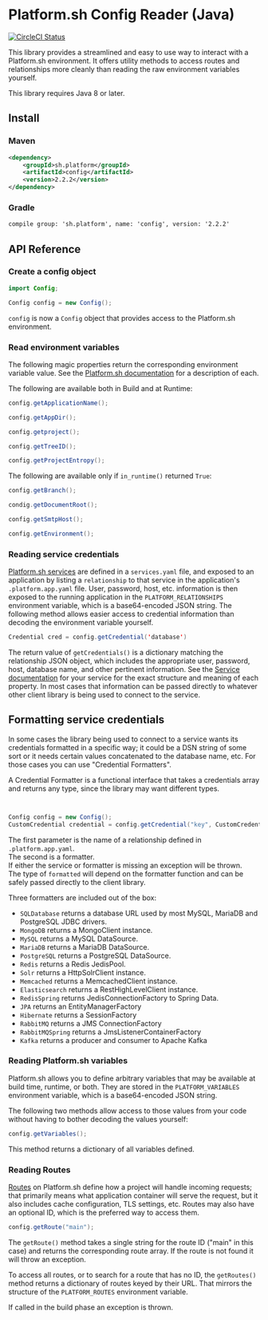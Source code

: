 # Platform.sh Config Reader (Java)

[![CircleCI Status](https://circleci.com/gh/platformsh/config-reader-java.svg?style=shield&circle-token=:circle-token)](https://circleci.com/gh/platformsh/config-reader-java)

This library provides a streamlined and easy to use way to interact with a Platform.sh environment. It offers utility methods to access routes and relationships more cleanly than reading the raw environment variables yourself.

This library requires Java 8 or later.

## Install


### Maven 

```xml
<dependency>
    <groupId>sh.platform</groupId>
    <artifactId>config</artifactId>
    <version>2.2.2</version>
</dependency>
```

### Gradle 

```xml
compile group: 'sh.platform', name: 'config', version: '2.2.2'

```


## API Reference

### Create a config object

```java
import Config;

Config config = new Config();
```

`config` is now a `Config` object that provides access to the Platform.sh environment.


### Read environment variables

The following magic properties return the corresponding environment variable value.  See the [Platform.sh documentation](https://docs.platform.sh/development/variables.html) for a description of each.

The following are available both in Build and at Runtime:

```java
config.getApplicationName();

config.getAppDir();

config.getproject();

config.getTreeID();

config.getProjectEntropy();
```

The following are available only if `in_runtime()` returned `True`:

```java
config.getBranch();

condig.getDocumentRoot();

config.getSmtpHost();

config.getEnvironment();

```

### Reading service credentials

[Platform.sh services](https://docs.platform.sh/configuration/services.html) are defined in a `services.yaml` file, and exposed to an application by listing a `relationship` to that service in the application's `.platform.app.yaml` file.  User, password, host, etc. information is then exposed to the running application in the `PLATFORM_RELATIONSHIPS` environment variable, which is a base64-encoded JSON string.  The following method allows easier access to credential information than decoding the environment variable yourself.

```java
Credential cred = config.getCredential('database')
```

The return value of `getCredentials()` is a dictionary matching the relationship JSON object, which includes the appropriate user, password, host, database name, and other pertinent information.  See the [Service documentation](https://docs.platform.sh/configuration/services.html) for your service for the exact structure and meaning of each property.  In most cases that information can be passed directly to whatever other client library is being used to connect to the service.

## Formatting service credentials

In some cases the library being used to connect to a service wants its credentials formatted in a specific way; it could be a DSN string of some sort or it needs certain values concatenated to the database name, etc.  For those cases you can use "Credential Formatters".  

A Credential Formatter is a functional interface that takes a credentials array and returns any type, since the library may want different types.

```java


Config config = new Config();
CustomCredential credential = config.getCredential("key", CustomCredential::new);

```

The first parameter is the name of a relationship defined in `.platform.app.yaml`.  
The second is a formatter.  
If either the service or formatter is missing an exception will be thrown.  
The type of `formatted` will depend on the formatter function and can be safely passed directly to the client library.

Three formatters are included out of the box:

* `SQLDatabase` returns a database URL used by most MySQL, MariaDB and PostgreSQL JDBC drivers.
* `MongoDB` returns a MongoClient instance.
* `MySQL` returns a MySQL DataSource.
* `MariaDB` returns a MariaDB DataSource.
* `PostgreSQL` returns a PostgreSQL DataSource.
* `Redis` returns a Redis JedisPool.
* `Solr` returns a HttpSolrClient instance.
* `Memcached` returns a MemcachedClient instance.
* `Elasticsearch` returns a RestHighLevelClient instance.
* `RedisSpring` returns JedisConnectionFactory to Spring Data.
* `JPA` returns an EntityManagerFactory
* `Hibernate` returns a SessionFactory
* `RabbitMQ` returns a JMS ConnectionFactory
* `RabbitMQSpring` returns a JmsListenerContainerFactory
* `Kafka` returns a producer and consumer to Apache Kafka


### Reading Platform.sh variables

Platform.sh allows you to define arbitrary variables that may be available at build time, runtime, or both.  They are stored in the `PLATFORM_VARIABLES` environment variable, which is a base64-encoded JSON string.  

The following two methods allow access to those values from your code without having to bother decoding the values yourself:

```java
config.getVariables();
```

This method returns a dictionary of all variables defined. 


### Reading Routes

[Routes](https://docs.platform.sh/configuration/routes.html) on Platform.sh define how a project will handle incoming requests; that primarily means what application container will serve the request, but it also includes cache configuration, TLS settings, etc.  Routes may also have an optional ID, which is the preferred way to access them.

```java
config.getRoute("main");
```

The `getRoute()` method takes a single string for the route ID ("main" in this case) and returns the corresponding route array.  If the route is not found it will throw an exception.

To access all routes, or to search for a route that has no ID, the `getRoutes()` method returns a dictionary of routes keyed by their URL.  That mirrors the structure of the `PLATFORM_ROUTES` environment variable.

If called in the build phase an exception is thrown.

